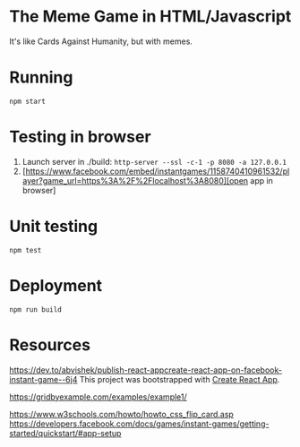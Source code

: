 # The Meme Game in HTML/Javascript

It's like Cards Against Humanity, but with memes.

# Running

`npm start`

# Testing in browser

1. Launch server in ./build: `http-server --ssl -c-1 -p 8080 -a 127.0.0.1`
2. [https://www.facebook.com/embed/instantgames/1158740410961532/player?game_url=https%3A%2F%2Flocalhost%3A8080][open app in browser]
 

# Unit testing

`npm test`

# Deployment

`npm run build`

# Resources
https://dev.to/abvishek/publish-react-appcreate-react-app-on-facebook-instant-game--6j4
This project was bootstrapped with [Create React App](https://github.com/facebook/create-react-app).

https://gridbyexample.com/examples/example1/

https://www.w3schools.com/howto/howto_css_flip_card.asp
https://developers.facebook.com/docs/games/instant-games/getting-started/quickstart/#app-setup
